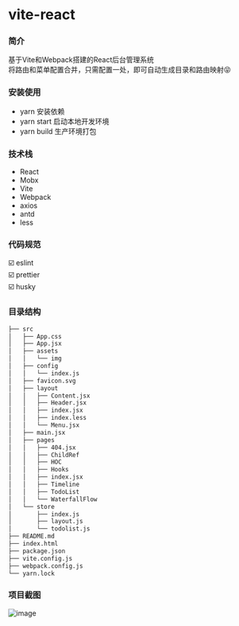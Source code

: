 # vite-react

### 简介
基于Vite和Webpack搭建的React后台管理系统<br />
将路由和菜单配置合并，只需配置一处，即可自动生成目录和路由映射😝

### 安装使用
- yarn 安装依赖
- yarn start 启动本地开发环境
- yarn build 生产环境打包
### 技术栈
- React
- Mobx
- Vite
- Webpack
- axios
- antd 
- less

### 代码规范
:ballot_box_with_check: eslint
<br />
:ballot_box_with_check: prettier
<br />
:ballot_box_with_check: husky

### 目录结构
```md
├── src
│   ├── App.css
│   ├── App.jsx
│   ├── assets
│   │   └── img
│   ├── config
│   │   └── index.js
│   ├── favicon.svg
│   ├── layout
│   │   ├── Content.jsx
│   │   ├── Header.jsx
│   │   ├── index.jsx
│   │   ├── index.less
│   │   └── Menu.jsx
│   ├── main.jsx
│   ├── pages
│   │   ├── 404.jsx
│   │   ├── ChildRef
│   │   ├── HOC
│   │   ├── Hooks
│   │   ├── index.jsx
│   │   ├── Timeline
│   │   ├── TodoList
│   │   └── WaterfallFlow
│   └── store
│       ├── index.js
│       ├── layout.js
│       └── todolist.js
├── README.md
├── index.html
├── package.json
├── vite.config.js
├── webpack.config.js
└── yarn.lock
```

### 项目截图
![image](https://user-images.githubusercontent.com/88693424/129435198-6283618b-c571-4d40-bfed-39e874a91819.png)
